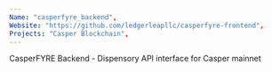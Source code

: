 ```yaml
---
Name: "casperfyre_backend",
Website: "https://github.com/ledgerleapllc/casperfyre-frontend",
Projects: "Casper Blockchain",
---
```

<!--lang:en--> 
CasperFYRE Backend - Dispensory API interface for Casper mainnet
<!--lang:es--] 
test
<!--lang:de--] 
test
<!--lang:fr--] 
test
<!--lang:pl--] 
test
<!--lang:uk--] 
test
[!--lang:*-->  
